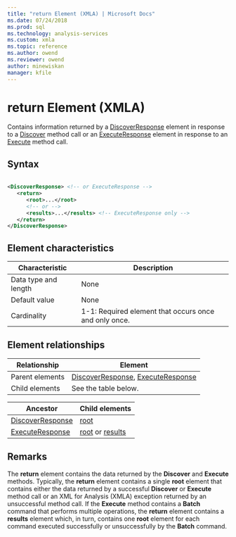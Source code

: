 ```yaml
---
title: "return Element (XMLA) | Microsoft Docs"
ms.date: 07/24/2018
ms.prod: sql
ms.technology: analysis-services
ms.custom: xmla
ms.topic: reference
ms.author: owend
ms.reviewer: owend
author: minewiskan
manager: kfile
---
```

# return Element (XMLA)

  Contains information returned by a [DiscoverResponse](../xml-elements-objects-discoverresponse.md) element in response to a [Discover](../xml-elements-methods-discover.md) method call or an [ExecuteResponse](../xml-elements-objects-executeresponse.md) element in response to an [Execute](../xml-elements-methods-execute.md) method call.  
  
## Syntax  
  
```xml  
  
<DiscoverResponse> <!-- or ExecuteResponse -->  
   <return>  
      <root>...</root>  
      <!-- or -->  
      <results>...</results> <!-- ExecuteResponse only -->  
   </return>  
</DiscoverResponse>  
```  
  
## Element characteristics  
  
|Characteristic|Description|  
|--------------------|-----------------|  
|Data type and length|None|  
|Default value|None|  
|Cardinality|1-1: Required element that occurs once and only once.|  
  
## Element relationships  
  
|Relationship|Element|  
|------------------|-------------|  
|Parent elements|[DiscoverResponse](../xml-elements-objects-discoverresponse.md), [ExecuteResponse](../xml-elements-objects-executeresponse.md)|  
|Child elements|See the table below.|  
  
|Ancestor|Child elements|  
|--------------|--------------------|  
|[DiscoverResponse](../xml-elements-objects-discoverresponse.md)|[root](../xml-elements-properties/root-element-xmla.md)|  
|[ExecuteResponse](../xml-elements-objects-executeresponse.md)|[root](../xml-elements-properties/root-element-xmla.md) or [results](../xml-elements-properties/results-element-xmla.md)|  
  
## Remarks  
 The **return** element contains the data returned by the **Discover** and **Execute** methods. Typically, the **return** element contains a single **root** element that contains either the data returned by a successful **Discover** or **Execute** method call or an XML for Analysis (XMLA) exception returned by an unsuccessful method call. If the **Execute** method contains a **Batch** command that performs multiple operations, the **return** element contains a **results** element which, in turn, contains one **root** element for each command executed successfully or unsuccessfully by the **Batch** command.  
